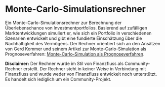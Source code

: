 # Monte-Carlo-Simulationsrechner

Ein Monte-Carlo-Simulationsrechner zur Berechnung der Überlebenschance von Investmentportfolios. Basierend auf zufälligen Marktentwicklungen simuliert er, wie sich ein Portfolio in verschiedenen Szenarien entwickelt und gibt eine fundierte Einschätzung über die Nachhaltigkeit des Vermögens. Der Rechner orientiert sich an den Ansätzen von Gerd Kommer und seinem Artikel zur Monte-Carlo-Simulation als Prognoseverfahren: [Monte-Carlo-Simulation als Prognoseverfahren](https://gerd-kommer.de/monte-carlo-simulation-als-prognoseverfahren/).

**Disclaimer:** Der Rechner wurde im Stil von Finanzfluss als Community-Rechner erstellt. Der Rechner steht in keiner Weise in Verbindung mit Finanzfluss und wurde weder von Finanzfluss entwickelt noch unterstützt. Es handelt sich lediglich um ein Community-Projekt.

